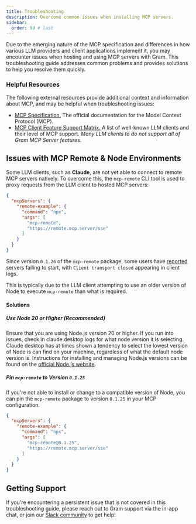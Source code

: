 ```yaml
---
title: Troubleshooting
description: Overcome common issues when installing MCP servers.
sidebar:
  order: 99 # last
---
```


Due to the emerging nature of the MCP specification and differences in how
various LLM providers and client applications implement it, you may encounter
issues when hosting and using MCP servers with Gram. This troubleshooting guide
addresses common problems and provides solutions to help you resolve them
quickly.

### Helpful Resources

The following external resources provide additional context and information
about MCP, and may be helpful when troubleshooting issues:

- <a href="https://modelcontextprotocol.io/specification/latest"
  target="_blank">MCP Specification.</a> The
  official documentation for the Model Context Protocol (MCP).
- <a href="https://modelcontextprotocol.io/clients" target="_blank">MCP Client
  Feature Support Matrix.</a> A list of well-known LLM clients and their level
  of MCP support. _Many LLM clients to do not support all of Gram MCP Server
  features_.

## Issues with MCP Remote & Node Environments

Some LLM clients, such as **Claude**, are not yet able to connect to remote MCP
servers natively. To overcome this, the `mcp-remote` CLI tool is used to proxy
requests from the LLM client to hosted MCP servers:

```json ""mcp-remote""
{
  "mcpServers": {
    "remote-example": {
      "command": "npx",
      "args": [
        "mcp-remote",
        "https://remote.mcp.server/sse"
      ]
    }
  }
}
```

Since version `0.1.26` of the `mcp-remote` package, some users have <a
href="https://github.com/geelen/mcp-remote/issues/156"
target="blank">reported</a> servers failing to start, with `Client transport
closed` appearing in client logs.

This is typically due to the LLM client attempting to use an older version of
Node to execute `mcp-remote` than what is required.

#### Solutions

##### Use Node 20 or Higher (Recommended)

Ensure that you are using Node.js version 20 or higher. If you run into issues, check in claude desktop logs for what node version it is selecting. Claude desktop has at times shown a tendency to select the lowest version of Node is can find on your machine, regardless of what the default node version is. Instructions for
installing and managing Node.js versions can be found on the <a
href="https://nodejs.org/en/download/" target="_blank">official Node.js
website</a>.

##### Pin `mcp-remote` to Version `0.1.25`

If you're not able to install or change to a compatible version of Node, you can pin the
`mcp-remote` package to version `0.1.25` in your MCP configuration.

```json ins="@0.1.25"
{
  "mcpServers": {
    "remote-example": {
      "command": "npx",
      "args": [
        "mcp-remote@0.1.25",
        "https://remote.mcp.server/sse"
      ]
    }
  }
}
```

## Getting Support

If you're encountering a persistent issue that is not covered in this
troubleshooting guide, please reach out to Gram support via the in-app chat, or
join our <a href="https://go.speakeasy.com/slack" target="_blank">Slack
community</a> to get help!
